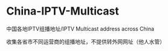 # China-IPTV-Multicast
中国各地IPTV组播地址/IPTV Multicast address across China

收集各省市不同运营商的组播地址，不提供转外网网址（他人水管）
